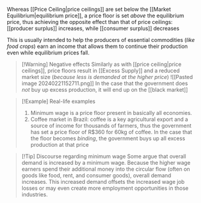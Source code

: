 Whereas [[Price Ceiling|price ceilings]] are set below the [[Market Equilibrium|equilibrium price]], a price floor is set *above* the equilibrium price, thus achieving the opposite effect than that of price ceilings: [[producer surplus]] increases, while [[consumer surplus]] decreases  

This is usually intended to help the producers of essential commodities (*like food crops*) earn an income that allows them to continue their production even while equilibrium prices fall.


> [!Warning] Negative effects
> Similarly as with [[price ceiling|price ceilings]], price floors result in [[Excess Supply]] and a reduced market size (*because less is demanded at the higher price*) 
> ![[Pasted image 20240221152711.png]]
> In the case that the government does *not* buy up excess production, it will end up on the [[black market]]

> [!Example] Real-life examples
> 1. Minimum wage is a price floor present in basically all economies. 
> 2. Coffee market in Brazil: coffee is a key agricultural export and a source of income for thousands of farmers, thus the government has set a price floor of $\text{R\$}360$ for 60$\text{kg}$ of coffee. In the case that the floor becomes *binding*, the government buys up all excess production at that price

> [!Tip] Discourse regarding minimum wage
> Some argue that overall demand is increased by a minimum wage. Because the higher wage earners spend their additional money into the circular flow (often on goods like food, rent, and consumer goods), overall demand increases. This increased demand offsets the increased wage job losses or may even create more employment opportunities in those industries.
